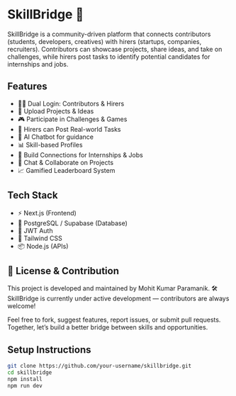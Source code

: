 # SkillBridge 🚀

SkillBridge is a community-driven platform that connects contributors (students, developers, creatives) with hirers (startups, companies, recruiters). Contributors can showcase projects, share ideas, and take on challenges, while hirers post tasks to identify potential candidates for internships and jobs.

## Features

- 🧑‍💻 Dual Login: Contributors & Hirers
- 📂 Upload Projects & Ideas
- 🎮 Participate in Challenges & Games
- 📢 Hirers can Post Real-world Tasks
- 🧠 AI Chatbot for guidance
- 📊 Skill-based Profiles
- 🤝 Build Connections for Internships & Jobs
- 💬 Chat & Collaborate on Projects
- 📈 Gamified Leaderboard System

## Tech Stack

- ⚡ Next.js (Frontend)
- 🐘 PostgreSQL / Supabase (Database)
- 🔐 JWT Auth
- 🎨 Tailwind CSS
- 📦 Node.js (APIs)


## 📄 License & Contribution

This project is developed and maintained by Mohit Kumar Paramanik.
🛠️ SkillBridge is currently under active development — contributors are always welcome!

Feel free to fork, suggest features, report issues, or submit pull requests.
Together, let’s build a better bridge between skills and opportunities.

## Setup Instructions

```bash
git clone https://github.com/your-username/skillbridge.git
cd skillbridge
npm install
npm run dev


